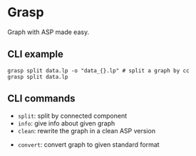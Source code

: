# Grasp
Graph with ASP made easy.


## CLI example


    grasp split data.lp -o "data_{}.lp" # split a graph by cc
    grasp split data.lp


## CLI commands

- `split`: split by connected component
- `info`: give info about given graph
- `clean`: rewrite the graph in a clean ASP version
<!-- - ``:  -->
- `convert`: convert graph to given standard format
<!-- - `compress`: produce the powergraph compression of given graph as a bubble file -->
